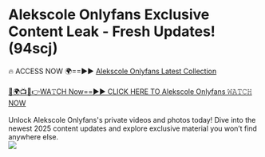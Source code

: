 # Alekscole Onlyfans Exclusive Content Leak - Fresh Updates! (94scj)

🔥 ACCESS NOW 🌍==►► <a href="https://tinyurl.com/kvy9nzfs" rel="nofollow">Alekscole Onlyfans Latest Collection</a>
<br><br>
[🔴🌍📺📱👉WA𝚃CH Now==►► CLICK HERE TO Alekscole Onlyfans 𝚆𝙰𝚃𝙲𝙷 NOW](https://tinyurl.com/kvy9nzfs)
<br><br>
Unlock Alekscole Onlyfans's private videos and photos today! Dive into the newest 2025 content updates and explore exclusive material you won’t find anywhere else.
<br>
<a href="https://tinyurl.com/kvy9nzfs" rel="nofollow" data-target="animated-image.originalLink"><img src="https://camo.githubusercontent.com/8a4f000d20f83aca3bf7ec5f350d767afa0574a8a352519fd8cfa583a6f93a33/68747470733a2f2f692e696d6775722e636f6d2f644a486b345a712e676966" data-canonical-src="https://i.imgur.com/dJHk4Zq.gif" style="max-width: 100%; display: inline-block;" data-target="animated-image.originalImage"></a>
<br>
